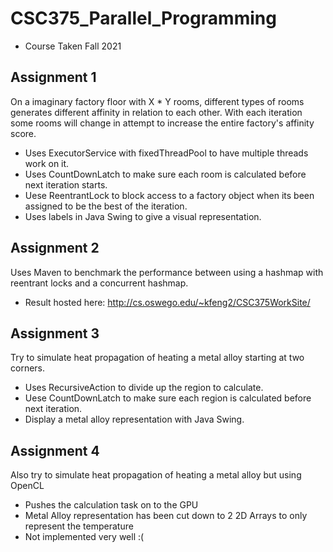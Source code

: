 # CSC375_Parallel_Programming
- Course Taken Fall 2021

## Assignment 1
On a imaginary factory floor with X * Y rooms, different types of rooms generates different affinity in relation to each other. With each iteration some rooms will change in attempt to increase the entire factory's affinity score.
- Uses ExecutorService with fixedThreadPool to have multiple threads work on it.
- Uses CountDownLatch to make sure each room is calculated before next iteration starts.
- Uese ReentrantLock to block access to a factory object when its been assigned to be the best of the iteration.
- Uses labels in Java Swing to give a visual representation.

## Assignment 2
Uses Maven to benchmark the performance between using a hashmap with reentrant locks and a concurrent hashmap.
- Result hosted here: http://cs.oswego.edu/~kfeng2/CSC375WorkSite/

## Assignment 3
Try to simulate heat propagation of heating a metal alloy starting at two corners.
- Uses RecursiveAction to divide up the region to calculate.
- Uese CountDownLatch to make sure each region is calculated before next iteration.
- Display a metal alloy representation with Java Swing.

## Assignment 4
Also try to simulate heat propagation of heating a metal alloy but using OpenCL
- Pushes the calculation task on to the GPU
- Metal Alloy representation has been cut down to 2 2D Arrays to only represent the temperature
- Not implemented very well :(
